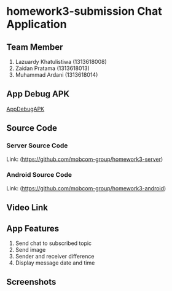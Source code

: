 # homework3-submission Chat Application
## Team Member
1. Lazuardy Khatulistiwa (1313618008)
2. Zaidan Pratama (1313618013)
3. Muhammad Ardani (1313618014)

## App Debug APK
[AppDebugAPK](https://github.com/mobcom-group/homework3-submission/blob/main/app-debug.apk)

## Source Code
### Server Source Code
Link: (https://github.com/mobcom-group/homework3-server)

### Android Source Code
Link: (https://github.com/mobcom-group/homework3-android)

## Video Link

## App Features
1. Send chat to subscribed topic
2. Send image
3. Sender and receiver difference
4. Display message date and time

## Screenshots

